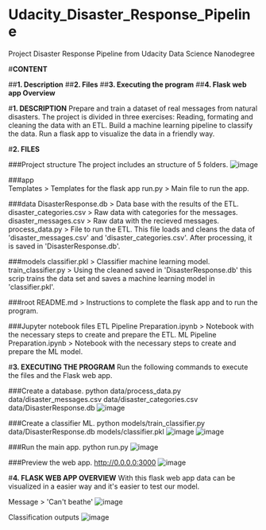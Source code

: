 # Udacity_Disaster_Response_Pipeline
Project Disaster Response Pipeline from Udacity Data Science Nanodegree

#**CONTENT**

##**1. Description**
##**2. Files**
##**3. Executing the program**
##**4. Flask web app Overview**

#**1. DESCRIPTION**
Prepare and train a dataset of real messages from natural disasters.
The project is divided in three exercises:
      Reading, formating and cleaning the data with an ETL.
      Build a machine learning pipeline to classify the data.
      Run a flask app to visualize the data in a friendly way.

#**2. FILES**

###Project structure
The project includes an structure of 5 folders.
![image](https://github.com/PictoricPuppy/Udacity_Disaster_Response_Pipeline/assets/116310268/8d5898b5-40d1-4573-b6cb-ddef84476389)

###app  
  Templates > Templates for the flask app
  run.py > Main file to run the app. 

###data
  DisasterResponse.db > Data base with the results of the ETL.
  disaster_categories.csv > Raw data with categories for the messages.
  disaster_messages.csv > Raw data with the recieved messages.
  process_data.py > File to run the ETL. This file loads and cleans the data of 'disaster_messages.csv' and 'disaster_categories.csv'. After processing, it is saved in 'DisasterResponse.db'.

###models
  classifier.pkl > Classifier machine learning model.
  train_classifier.py > Using the cleaned saved in 'DisasterResponse.db' this scrip trains the data set and saves a machine learning model in 'classifier.pkl'.

###root
  README.md > Instructions to complete the flask app and to run the program.

###Jupyter notebook files
  ETL Pipeline Preparation.ipynb > Notebook with the necessary steps to create and prepare the ETL.
  ML Pipeline Preparation.ipynb > Notebook with the necessary steps to create and prepare the ML model.
       
#**3. EXECUTING THE PROGRAM**
   Run the following commands to execute the files and the Flask web app.
   
   ###Create a database.
      python data/process_data.py data/disaster_messages.csv data/disaster_categories.csv data/DisasterResponse.db
       ![image](https://github.com/PictoricPuppy/Udacity_Disaster_Response_Pipeline/assets/116310268/27e40f80-f5a7-44af-9c74-8e2e1b1f04fa)

   ###Create a classifier ML.
      python models/train_classifier.py data/DisasterResponse.db models/classifier.pkl
      ![image](https://github.com/PictoricPuppy/Udacity_Disaster_Response_Pipeline/assets/116310268/5d82a4f6-e82f-4df5-a965-2dfe0df7ff76)
      ![image](https://github.com/PictoricPuppy/Udacity_Disaster_Response_Pipeline/assets/116310268/d57fcf34-000c-4dd8-92fc-34213eb794db)

   ###Run the main app.
       python run.py
       ![image](https://github.com/PictoricPuppy/Udacity_Disaster_Response_Pipeline/assets/116310268/cc919d67-3d83-4a97-8d68-1862dfc45bf3)
   
   ###Preview the web app.
       http://0.0.0.0:3000
        ![image](https://github.com/PictoricPuppy/Udacity_Disaster_Response_Pipeline/assets/116310268/518516f5-1fe7-4a18-b2b3-6217cd768bf7)

#**4. FLASK WEB APP OVERVIEW**
   With this flask web app data can be visualized in a easier way and it's easier to test our model.
   
   Message >  'Can't beathe'
   ![image](https://github.com/PictoricPuppy/Udacity_Disaster_Response_Pipeline/assets/116310268/c527aeab-7481-4c95-9c41-eb0c4768e20a)

   Classification outputs
    ![image](https://github.com/PictoricPuppy/Udacity_Disaster_Response_Pipeline/assets/116310268/7a430211-8ce3-4d05-af9b-3cf81b74ba56)
   


   
